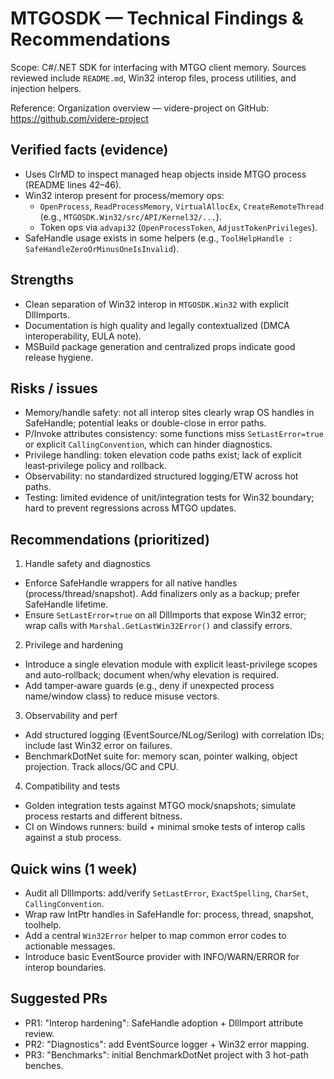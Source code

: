 # MTGOSDK — Technical Findings & Recommendations

Scope: C#/.NET SDK for interfacing with MTGO client memory. Sources reviewed include `README.md`, Win32 interop files, process utilities, and injection helpers.

Reference: Organization overview — videre-project on GitHub: https://github.com/videre-project

## Verified facts (evidence)
- Uses ClrMD to inspect managed heap objects inside MTGO process (README lines 42–46).
- Win32 interop present for process/memory ops:
  - `OpenProcess`, `ReadProcessMemory`, `VirtualAllocEx`, `CreateRemoteThread` (e.g., `MTGOSDK.Win32/src/API/Kernel32/...`).
  - Token ops via `advapi32` (`OpenProcessToken`, `AdjustTokenPrivileges`).
- SafeHandle usage exists in some helpers (e.g., `ToolHelpHandle : SafeHandleZeroOrMinusOneIsInvalid`).

## Strengths
- Clean separation of Win32 interop in `MTGOSDK.Win32` with explicit DllImports.
- Documentation is high quality and legally contextualized (DMCA interoperability, EULA note).
- MSBuild package generation and centralized props indicate good release hygiene.

## Risks / issues
- Memory/handle safety: not all interop sites clearly wrap OS handles in SafeHandle; potential leaks or double-close in error paths.
- P/Invoke attributes consistency: some functions miss `SetLastError=true` or explicit `CallingConvention`, which can hinder diagnostics.
- Privilege handling: token elevation code paths exist; lack of explicit least‑privilege policy and rollback.
- Observability: no standardized structured logging/ETW across hot paths.
- Testing: limited evidence of unit/integration tests for Win32 boundary; hard to prevent regressions across MTGO updates.

## Recommendations (prioritized)
1) Handle safety and diagnostics
- Enforce SafeHandle wrappers for all native handles (process/thread/snapshot). Add finalizers only as a backup; prefer SafeHandle lifetime.
- Ensure `SetLastError=true` on all DllImports that expose Win32 error; wrap calls with `Marshal.GetLastWin32Error()` and classify errors.

2) Privilege and hardening
- Introduce a single elevation module with explicit least-privilege scopes and auto-rollback; document when/why elevation is required.
- Add tamper‑aware guards (e.g., deny if unexpected process name/window class) to reduce misuse vectors.

3) Observability and perf
- Add structured logging (EventSource/NLog/Serilog) with correlation IDs; include last Win32 error on failures.
- BenchmarkDotNet suite for: memory scan, pointer walking, object projection. Track allocs/GC and CPU.

4) Compatibility and tests
- Golden integration tests against MTGO mock/snapshots; simulate process restarts and different bitness.
- CI on Windows runners: build + minimal smoke tests of interop calls against a stub process.

## Quick wins (1 week)
- Audit all DllImports: add/verify `SetLastError`, `ExactSpelling`, `CharSet`, `CallingConvention`.
- Wrap raw IntPtr handles in SafeHandle for: process, thread, snapshot, toolhelp.
- Add a central `Win32Error` helper to map common error codes to actionable messages.
- Introduce basic EventSource provider with INFO/WARN/ERROR for interop boundaries.

## Suggested PRs
- PR1: "Interop hardening": SafeHandle adoption + DllImport attribute review.
- PR2: "Diagnostics": add EventSource logger + Win32 error mapping.
- PR3: "Benchmarks": initial BenchmarkDotNet project with 3 hot-path benches.
